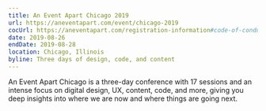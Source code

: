 ```yaml
---
title: An Event Apart Chicago 2019
url: https://aneventapart.com/event/chicago-2019
cocUrl: https://aneventapart.com/registration-information#code-of-conduct
date: 2019-08-26
endDate: 2019-08-28
location: Chicago, Illinois
byline: Three days of design, code, and content
---
```


An Event Apart Chicago is a three-day conference with 17 sessions and an intense focus on digital design, UX, content, code, and more, giving you deep insights into where we are now and where things are going next.
